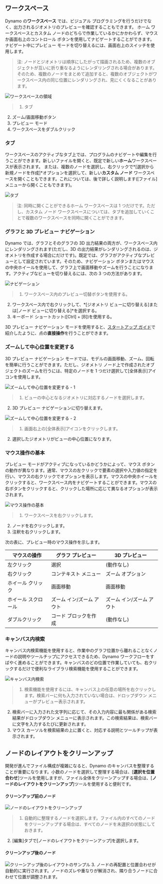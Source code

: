 

## ワークスペース

Dynamo の**ワークスペース** では、ビジュアル プログラミングを行うだけでなく、出力されるジオメトリのプレビューを確認することもできます。 ホーム ワークスペースとカスタム ノードのどちらで作業しているかにかかわらず、マウスか画面右上のコントロール ボタンを使用してナビゲートすることができます。ナビゲート中にプレビュー モードを切り替えるには、画面右上のスイッチを使用します。

> 注: ノードとジオメトリは順序にしたがって描画されるため、複数のオブジェクトが互いに折り重なるようにレンダリングされる場合があります。そのため、複数のノードをまとめて追加すると、複数のオブジェクトがワークスペース内の同じ位置にレンダリングされ、見にくくなることがあります。

![ワークスペースの領域](images/2-3/01-WorkspaceRegions.jpg)

> 1. タブ
2. ズーム/画面移動ボタン
3. プレビュー モード
4. ワークスペースをダブルクリック

### タブ

ワークスペースのアクティブなタブ上では、プログラムのナビゲートや編集を行うことができます。新しいファイルを開くと、既定で新しい**ホーム**ワークスペースが表示されます。 または、複数のノードを選択し、右クリックで*[選択から新規ノードを作成]*オプションを選択して、新しい**カスタム ノード** ワークスペースを開くこともできます。これについては、後で詳しく説明します([ファイル]メニューから開くこともできます)。

![タブ](images/2-3/02-Tabs.jpg)

> 注: 同時に開くことができるホーム ワークスペースは 1 つだけです。ただし、カスタム ノード ワークスペースについては、タブを追加していくことで複数のワークスペースを同時に開くことができます。

### グラフと 3D プレビュー ナビゲーション

Dynamo では、グラフとそのグラフの 3D 出力結果の両方が、ワークスペース内にレンダリングされます(ただし、3D の出力結果がレンダリングされるのは、ジオメトリを作成する場合にだけです)。既定では、グラフがアクティブなプレビューとして設定されています。そのため、ナビゲーション ボタンまたはマウスの中央ホイールを使用して、グラフ上で画面移動やズームを行うことになります。アクティブなビューを切り替えるには、次の 3 つの方法があります。

![ナビゲーション](images/2-3/03-PreviewNavigations.jpg)

> 1. ワークスペース内のプレビュー切替ボタンを使用する。
2. ワークスペース内で右クリックして、*[ジオメトリ ビューに切り替える]または[ノード ビューに切り替える]*を選択する。
3. キーボード ショートカット([Ctrl] + [B])を使用する。

3D プレビュー ナビゲーション モードを使用すると、[スタートアップ ガイド](http://dynamoprimer.com/ja/02_Hello-Dynamo/2-6_the_quick_start_guide.html)で紹介したように、点の**直接操作**を行うことができます。

### ズームして中心位置を変更する

3D プレビュー ナビゲーション モードでは、モデルの画面移動、ズーム、回転を簡単に行うことができます。ただし、ジオメトリ ノード上で作成されたオブジェクトのズームを行うには、特定のノードを 1 つだけ選択して[全体表示]アイコンを使用します。

![ズームして中心位置を変更する - 1](images/2-3/03-ZoomToRecenter_1.jpg)

> 1. ビューの中心となるジオメトリに対応するノードを選択します。
2. 3D プレビュー ナビゲーションに切り替えます。

![ズームして中心位置を変更する - 2](images/2-3/03-ZoomToRecenter_2.jpg)

> 1. 画面右上の[全体表示]アイコンをクリックします。
2. 選択したジオメトリがビューの中心位置になります。

### マウス操作の基本

プレビュー モードがアクティブになっているかどうかによって、マウス ボタンの動作が異なります。通常、マウスの左クリックで要素の選択や入力値の指定を行い、マウスの右クリックでオプションを表示します。マウスの中央ホイールをクリックすると、ワークスペース内をナビゲートすることができます。マウスの右ボタンをクリックすると、クリックした場所に応じて異なるオプションが表示されます。

![マウス操作の基本](images/2-3/04-HelloMouse.jpg)

> 1. ワークスペースを右クリックします。
2. ノードを右クリックします。
3. 注釈を右クリックします。

次の表に、プレビュー時のマウス操作を示します。

|**マウスの操作**|**グラフ プレビュー**|**3D プレビュー**|
| -- | -- | -- |
|左クリック|選択|(動作なし)|
|右クリック|コンテキスト メニュー|ズーム オプション|
|ホイール クリック|画面移動|画面移動|
|ホイール スクロール|ズーム イン/ズーム アウト|ズーム イン/ズーム アウト|
|ダブルクリック|コード ブロックを作成|(動作なし)|

### キャンバス内検索

キャンバス内検索機能を使用すると、作業中のグラフ位置から離れることなくノードの説明やツールチップにアクセスできるため、Dynamo ワークフローをすばやく進めることができます。キャンバスのどの位置で作業していても、右クリックするだけで便利なライブラリ検索機能を使用することができます。

![キャンバス内検索](images/2-3/05-InCanvasSearch.jpg)

> 1. 検索機能を使用するには、キャンバス上の任意の場所を右クリックします。検索バーに何も入力されていない場合は、ドロップダウン メニューがプレビュー表示されます。
2. 検索バーに入力された文字列に応じて、その入力内容に最も関係がある検索結果がドロップダウン メニューに表示されます。この検索結果は、検索バーに文字を入力するたびに更新されます。
3. マウス カーソルを検索結果の上に置くと、対応する説明とツールチップが表示されます。

## ノードのレイアウトをクリーンアップ

開発が進んでファイル構成が複雑になると、Dynamo のキャンバスを整理することが重要になります。小数のノードを選択して整理する場合は、[**選択を位置合わせ**]ツールを使用しますが、ファイル全体をクリーンアップする場合は、[**ノードのレイアウトをクリーンアップ**]ツールを使用すると便利です。

#### クリーンアップ前のノード

![ノードのレイアウトをクリーンアップ](images/2-3/06-CleanupNodeLayout.jpg)

> 1. 自動的に整理するノードを選択します。ファイル内のすべてのノードをクリーンアップする場合は、すべてのノードを未選択の状態にしておきます。
2. [編集]タブで[ノードのレイアウトをクリーンアップ]を選択します。
#### クリーンアップ後のノード

![クリーンアップ後のレイアウトのサンプル](images/2-3/07-CleanupNodeLayout.jpg)
3. ノードの再配置と位置合わせが自動的に実行されます。ノードのズレや重なりが解消され、隣り合うノードに合わせて位置が調整されます。

